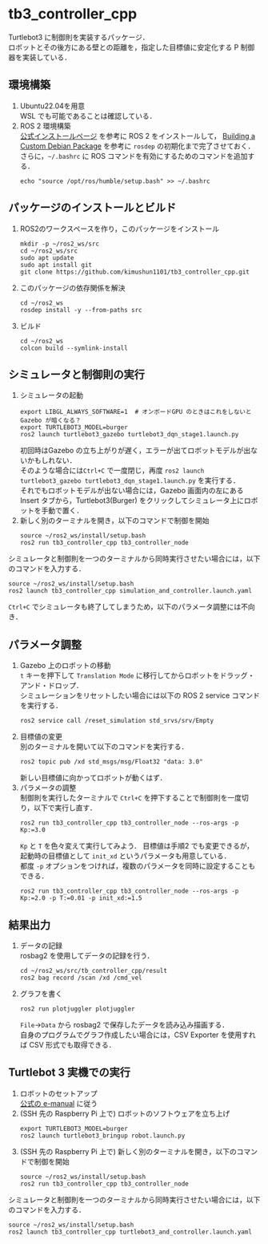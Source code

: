 # tb3_controller_cpp

Turtlebot3 に制御則を実装するパッケージ．  
ロボットとその後方にある壁との距離を，指定した目標値に安定化する P 制御器を実装している．

## 環境構築

1. Ubuntu22.04を用意  
   WSL でも可能であることは確認している．
2. ROS 2 環境構築  
   [公式インストールページ](https://docs.ros.org/en/humble/Installation/Ubuntu-Install-Debians.html) を参考に ROS 2 をインストールして，
   [Building a Custom Debian Package](https://docs.ros.org/en/humble/How-To-Guides/Building-a-Custom-Debian-Package.html) を参考に `rosdep` の初期化まで完了させておく．  
   さらに，`~/.bashrc` に ROS コマンドを有効にするためのコマンドを追加する．
   ```
   echo "source /opt/ros/humble/setup.bash" >> ~/.bashrc
   ```

## パッケージのインストールとビルド

1. ROS2のワークスペースを作り，このパッケージをインストール
   ```
   mkdir -p ~/ros2_ws/src
   cd ~/ros2_ws/src
   sudo apt update
   sudo apt install git
   git clone https://github.com/kimushun1101/tb3_controller_cpp.git
   ```
2. このパッケージの依存関係を解決
   ```
   cd ~/ros2_ws
   rosdep install -y --from-paths src
   ```
3. ビルド
   ```
   cd ~/ros2_ws
   colcon build --symlink-install
   ```

## シミュレータと制御則の実行

1. シミュレータの起動
   ```
   export LIBGL_ALWAYS_SOFTWARE=1  # オンボードGPU のときはこれをしないとGazebo が暗くなる？
   export TURTLEBOT3_MODEL=burger
   ros2 launch turtlebot3_gazebo turtlebot3_dqn_stage1.launch.py
   ```
   初回時はGazebo の立ち上がりが遅く，エラーが出てロボットモデルが出ないかもしれない．  
   そのような場合には`Ctrl+C` で一度閉じ，再度
   `ros2 launch turtlebot3_gazebo turtlebot3_dqn_stage1.launch.py`
   を実行する．  
   それでもロボットモデルが出ない場合には，Gazebo 画面内の左にあるInsert タブから，Turtlebot3(Burger) をクリックしてシミュレータ上にロボットを手動で置く．
2. 新しく別のターミナルを開き，以下のコマンドで制御を開始
    ```
   source ~/ros2_ws/install/setup.bash
   ros2 run tb3_controller_cpp tb3_controller_node
   ```

シミュレータと制御則を一つのターミナルから同時実行させたい場合には，以下のコマンドを入力する．
```
source ~/ros2_ws/install/setup.bash
ros2 launch tb3_controller_cpp simulation_and_controller.launch.yaml 
```
`Ctrl+C` でシミュレータも終了してしまうため，以下のパラメータ調整には不向き．

## パラメータ調整

1. Gazebo 上のロボットの移動  
   `t` キーを押下して `Translation Mode` に移行してからロボットをドラッグ・アンド・ドロップ．  
   シミュレーションをリセットしたい場合には以下の ROS 2 service コマンドを実行する．
   ```
   ros2 service call /reset_simulation std_srvs/srv/Empty
   ```
2. 目標値の変更  
   別のターミナルを開いて以下のコマンドを実行する．
   ```
   ros2 topic pub /xd std_msgs/msg/Float32 "data: 3.0"
   ```
   新しい目標値に向かってロボットが動くはず．
3. パラメータの調整  
   制御則を実行したターミナルで `Ctrl+C` を押下することで制御則を一度切り，以下で実行し直す．
   ```
   ros2 run tb3_controller_cpp tb3_controller_node --ros-args -p Kp:=3.0
   ```
   `Kp` と `T` を色々変えて実行してみよう．
   目標値は手順2 でも変更できるが，起動時の目標値として `init_xd` というパラメータも用意している．  
   都度 `-p` オプションをつければ，複数のパラメータを同時に設定することもできる．
   ```
   ros2 run tb3_controller_cpp tb3_controller_node --ros-args -p Kp:=2.0 -p T:=0.01 -p init_xd:=1.5
   ```

## 結果出力

1. データの記録  
   rosbag2 を使用してデータの記録を行う．
   ```
   cd ~/ros2_ws/src/tb_controller_cpp/result
   ros2 bag record /scan /xd /cmd_vel
   ```
2. グラフを書く
   ```
   ros2 run plotjuggler plotjuggler
   ```
   `File`→`Data` から rosbag2 で保存したデータを読み込み描画する．  
   自身のプログラムでグラフ作成したい場合には，CSV Exporter を使用すれば CSV 形式でも取得できる．

## Turtlebot 3 実機での実行

1. ロボットのセットアップ  
   [公式の e-manual](https://emanual.robotis.com/docs/en/platform/turtlebot3/quick-start/) に従う
2. (SSH 先の Raspberry Pi 上で) ロボットのソフトウェアを立ち上げ
   ```
   export TURTLEBOT3_MODEL=burger
   ros2 launch turtlebot3_bringup robot.launch.py 
   ```
3. (SSH 先の Raspberry Pi 上で) 新しく別のターミナルを開き，以下のコマンドで制御を開始
    ```
   source ~/ros2_ws/install/setup.bash
   ros2 run tb3_controller_cpp tb3_controller_node
   ```

シミュレータと制御則を一つのターミナルから同時実行させたい場合には，以下のコマンドを入力する．
```
source ~/ros2_ws/install/setup.bash
ros2 launch tb3_controller_cpp turtlebot3_and_controller.launch.yaml 
```
